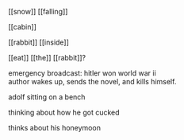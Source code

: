 [[snow]] [[falling]]  
  
[[cabin]]  
  
[[rabbit]] [[inside]]  
  
  
[[eat]] [[the]] [[rabbit]]?  
  
  
emergency broadcast: hitler won world war ii  
author wakes up, sends the novel, and kills himself.  
  
  
adolf sitting on a bench  
  
  
thinking about how he got cucked  
  
  
thinks about his honeymoon